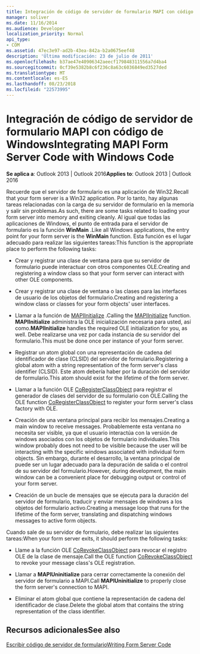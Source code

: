 ```yaml
---
title: Integración de código de servidor de formulario MAPI con código de Windows
manager: soliver
ms.date: 11/16/2014
ms.audience: Developer
localization_priority: Normal
api_type:
- COM
ms.assetid: 47ec3e97-ad2b-43ea-842a-b2a0675eef48
description: 'Última modificación: 23 de julio de 2011'
ms.openlocfilehash: b37ae47e40906342aeecf179848311556a7d4ba4
ms.sourcegitcommit: 0cf39e5382b8c6f236c8a63c6036849ed3527ded
ms.translationtype: MT
ms.contentlocale: es-ES
ms.lasthandoff: 08/23/2018
ms.locfileid: "22573995"
---
```

# <a name="integrating-mapi-form-server-code-with-windows-code"></a><span data-ttu-id="bf5d2-103">Integración de código de servidor de formulario MAPI con código de Windows</span><span class="sxs-lookup"><span data-stu-id="bf5d2-103">Integrating MAPI Form Server Code with Windows Code</span></span>

  
  
<span data-ttu-id="bf5d2-104">**Se aplica a**: Outlook 2013 | Outlook 2016</span><span class="sxs-lookup"><span data-stu-id="bf5d2-104">**Applies to**: Outlook 2013 | Outlook 2016</span></span> 
  
<span data-ttu-id="bf5d2-105">Recuerde que el servidor de formulario es una aplicación de Win32.</span><span class="sxs-lookup"><span data-stu-id="bf5d2-105">Recall that your form server is a Win32 application.</span></span> <span data-ttu-id="bf5d2-106">Por lo tanto, hay algunas tareas relacionadas con la carga de su servidor de formulario en la memoria y salir sin problemas.</span><span class="sxs-lookup"><span data-stu-id="bf5d2-106">As such, there are some tasks related to loading your form server into memory and exiting cleanly.</span></span> <span data-ttu-id="bf5d2-107">Al igual que todas las aplicaciones de Windows, el punto de entrada para el servidor de formulario es la función **WinMain** .</span><span class="sxs-lookup"><span data-stu-id="bf5d2-107">Like all Windows applications, the entry point for your form server is the **WinMain** function.</span></span> <span data-ttu-id="bf5d2-108">Esta función es el lugar adecuado para realizar las siguientes tareas:</span><span class="sxs-lookup"><span data-stu-id="bf5d2-108">This function is the appropriate place to perform the following tasks:</span></span> 
  
- <span data-ttu-id="bf5d2-109">Crear y registrar una clase de ventana para que su servidor de formulario puede interactuar con otros componentes OLE.</span><span class="sxs-lookup"><span data-stu-id="bf5d2-109">Creating and registering a window class so that your form server can interact with other OLE components.</span></span>
    
- <span data-ttu-id="bf5d2-110">Crear y registrar una clase de ventana o las clases para las interfaces de usuario de los objetos del formulario.</span><span class="sxs-lookup"><span data-stu-id="bf5d2-110">Creating and registering a window class or classes for your form objects' user interfaces.</span></span>
    
- <span data-ttu-id="bf5d2-111">Llamar a la función de [MAPIInitialize](mapiinitialize.md) .</span><span class="sxs-lookup"><span data-stu-id="bf5d2-111">Calling the [MAPIInitialize](mapiinitialize.md) function.</span></span> <span data-ttu-id="bf5d2-112">**MAPIInitialize** administra la OLE inicialización necesaria para usted, así como.</span><span class="sxs-lookup"><span data-stu-id="bf5d2-112">**MAPIInitialize** handles the required OLE initialization for you, as well.</span></span> <span data-ttu-id="bf5d2-113">Debe realizarse una vez por cada instancia de su servidor del formulario.</span><span class="sxs-lookup"><span data-stu-id="bf5d2-113">This must be done once per instance of your form server.</span></span> 
    
- <span data-ttu-id="bf5d2-114">Registrar un atom global con una representación de cadena del identificador de clase (CLSID) del servidor de formulario.</span><span class="sxs-lookup"><span data-stu-id="bf5d2-114">Registering a global atom with a string representation of the form server's class identifier (CLSID).</span></span> <span data-ttu-id="bf5d2-115">Este atom debería haber por la duración del servidor de formulario.</span><span class="sxs-lookup"><span data-stu-id="bf5d2-115">This atom should exist for the lifetime of the form server.</span></span>
    
- <span data-ttu-id="bf5d2-116">Llamar a la función OLE [CoRegisterClassObject](http://msdn.microsoft.com/en-us/library/ms693407.aspx) para registrar el generador de clases del servidor de su formulario con OLE.</span><span class="sxs-lookup"><span data-stu-id="bf5d2-116">Calling the OLE function [CoRegisterClassObject](http://msdn.microsoft.com/en-us/library/ms693407.aspx) to register your form server's class factory with OLE.</span></span> 
    
- <span data-ttu-id="bf5d2-117">Creación de una ventana principal para recibir los mensajes.</span><span class="sxs-lookup"><span data-stu-id="bf5d2-117">Creating a main window to receive messages.</span></span> <span data-ttu-id="bf5d2-118">Probablemente esta ventana no necesita ser visible, ya que el usuario interactúa con la versión de windows asociados con los objetos de formulario individuales.</span><span class="sxs-lookup"><span data-stu-id="bf5d2-118">This window probably does not need to be visible because the user will be interacting with the specific windows associated with individual form objects.</span></span> <span data-ttu-id="bf5d2-119">Sin embargo, durante el desarrollo, la ventana principal de puede ser un lugar adecuado para la depuración de salida o el control de su servidor del formulario.</span><span class="sxs-lookup"><span data-stu-id="bf5d2-119">However, during development, the main window can be a convenient place for debugging output or control of your form server.</span></span>
    
- <span data-ttu-id="bf5d2-120">Creación de un bucle de mensajes que se ejecuta para la duración del servidor de formulario, traducir y enviar mensajes de windows a los objetos del formulario activo.</span><span class="sxs-lookup"><span data-stu-id="bf5d2-120">Creating a message loop that runs for the lifetime of the form server, translating and dispatching windows messages to active form objects.</span></span>
    
<span data-ttu-id="bf5d2-121">Cuando sale de su servidor de formulario, debe realizar las siguientes tareas:</span><span class="sxs-lookup"><span data-stu-id="bf5d2-121">When your form server exits, it should perform the following tasks:</span></span>
  
- <span data-ttu-id="bf5d2-122">Llame a la función OLE [CoRevokeClassObject](http://msdn.microsoft.com/en-us/library/ms688650%28VS.85%29.aspx) para revocar el registro OLE de la clase de mensaje.</span><span class="sxs-lookup"><span data-stu-id="bf5d2-122">Call the OLE function [CoRevokeClassObject](http://msdn.microsoft.com/en-us/library/ms688650%28VS.85%29.aspx) to revoke your message class's OLE registration.</span></span> 
    
- <span data-ttu-id="bf5d2-123">Llamar a **MAPIUninitialize** para cerrar correctamente la conexión del servidor de formulario a MAPI.</span><span class="sxs-lookup"><span data-stu-id="bf5d2-123">Call **MAPIUninitialize** to properly close the form server's connection to MAPI.</span></span> 
    
- <span data-ttu-id="bf5d2-124">Eliminar el atom global que contiene la representación de cadena del identificador de clase.</span><span class="sxs-lookup"><span data-stu-id="bf5d2-124">Delete the global atom that contains the string representation of the class identifier.</span></span>
    
## <a name="see-also"></a><span data-ttu-id="bf5d2-125">Recursos adicionales</span><span class="sxs-lookup"><span data-stu-id="bf5d2-125">See also</span></span>



[<span data-ttu-id="bf5d2-126">Escribir código de servidor de formulario</span><span class="sxs-lookup"><span data-stu-id="bf5d2-126">Writing Form Server Code</span></span>](writing-form-server-code.md)

